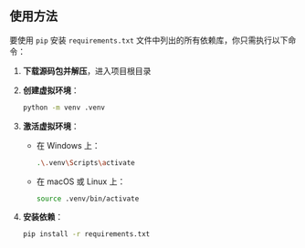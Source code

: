 ## 使用方法

要使用 `pip` 安装 `requirements.txt` 文件中列出的所有依赖库，你只需执行以下命令：

1. **下载源码包并解压**，进入项目根目录
    
2. **创建虚拟环境**：
     ```bash
     python -m venv .venv
     ```

3. **激活虚拟环境**：
   - 在 Windows 上：
     ```bash
     .\.venv\Scripts\activate
     ```
   - 在 macOS 或 Linux 上：
     ```bash
     source .venv/bin/activate
     ```

4. **安装依赖**：
     ```bash
     pip install -r requirements.txt
     ```
